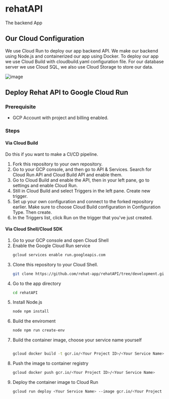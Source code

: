 # rehatAPI
The backend App

## Our Cloud Configuration

We use Cloud Run to deploy our app backend API. We make our backend using Node.js and containerized our app using Docker. To deploy our app we use Cloud Build with cloudbuild.yaml configuration file. For our database server we use Cloud SQL, we also use Cloud Storage to store our data.

![image](https://user-images.githubusercontent.com/99376866/173269810-929d1b2c-52df-4cb4-9ba9-edac5e6262a8.png)

## Deploy Rehat API to Google Cloud Run

### Prerequisite
* GCP Account with project and billing enabled.

### Steps

#### Via Cloud Build
Do this if you want to make a CI/CD pipeline.

1. Fork this repository to your own repository.
2. Go to your GCP console, and then go to API & Services. Search for Cloud Run API and Cloud Build API and enable them.
3. Go to Cloud Build and enable the API, then in your left pane, go to settings and enable Cloud Run.
3. Still in Cloud Build and select Triggers in the left pane. Create new trigger.
4. Set up your own configuration and connect to the forked repository earlier. Make sure to choose Cloud Build configuration in Configuration Type. Then create.
5. In the Triggers list, click Run on the trigger that you've just created.

#### Via Cloud Shell/Cloud SDK

1. Go to your GCP console and open Cloud Shell
2. Enable the Google Cloud Run service
    ```sh
    gcloud services enable run.googleapis.com
    ```
3. Clone this repository to your Cloud Shell.
    ```sh
    git clone https://github.com/rehat-app/rehatAPI/tree/development.git
    ```
4. Go to the app directory
    ```sh
    cd rehatAPI
    ```
5. Install Node.js
    ```sh
    node npm install
    ```
6. Build the enviroment
    ```sh
    node npm run create-env
    ```
7. Build the container image, choose your service name yourself
    ```sh
 
    gcloud docker build -t gcr.io/<Your Project ID>/<Your Service Name> .
    ```
8. Push the image to container registry
    ```sh
    gcloud docker push gcr.io/<Your Project ID>/<Your Service Name>
    ```
9. Deploy the container image to Cloud Run
    ```sh
    gcloud run deploy <Your Service Name> --image gcr.io/<Your Project ID>/<Your Service Name> --region asia-southeast2 --platform managed --allow-unauthenticated
    ```
